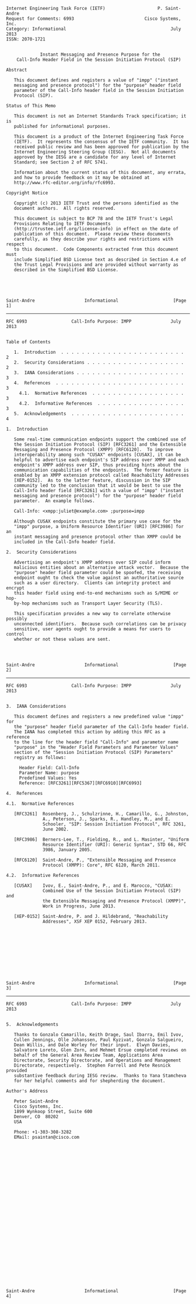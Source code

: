    Internet Engineering Task Force (IETF)                    P. Saint-Andre
    Request for Comments: 6993                           Cisco Systems, Inc.
    Category: Informational                                        July 2013
    ISSN: 2070-1721


                 Instant Messaging and Presence Purpose for the
        Call-Info Header Field in the Session Initiation Protocol (SIP)

    Abstract

       This document defines and registers a value of "impp" ("instant
       messaging and presence protocol") for the "purpose" header field
       parameter of the Call-Info header field in the Session Initiation
       Protocol (SIP).

    Status of This Memo

       This document is not an Internet Standards Track specification; it is
       published for informational purposes.

       This document is a product of the Internet Engineering Task Force
       (IETF).  It represents the consensus of the IETF community.  It has
       received public review and has been approved for publication by the
       Internet Engineering Steering Group (IESG).  Not all documents
       approved by the IESG are a candidate for any level of Internet
       Standard; see Section 2 of RFC 5741.

       Information about the current status of this document, any errata,
       and how to provide feedback on it may be obtained at
       http://www.rfc-editor.org/info/rfc6993.

    Copyright Notice

       Copyright (c) 2013 IETF Trust and the persons identified as the
       document authors.  All rights reserved.

       This document is subject to BCP 78 and the IETF Trust's Legal
       Provisions Relating to IETF Documents
       (http://trustee.ietf.org/license-info) in effect on the date of
       publication of this document.  Please review these documents
       carefully, as they describe your rights and restrictions with respect
       to this document.  Code Components extracted from this document must
       include Simplified BSD License text as described in Section 4.e of
       the Trust Legal Provisions and are provided without warranty as
       described in the Simplified BSD License.





    Saint-Andre                   Informational                     [Page 1]

------------------------------------------------------------------------

``` newpage
RFC 6993                 Call-Info Purpose: IMPP               July 2013


Table of Contents

   1.  Introduction  . . . . . . . . . . . . . . . . . . . . . . . .   2
   2.  Security Considerations . . . . . . . . . . . . . . . . . . .   2
   3.  IANA Considerations . . . . . . . . . . . . . . . . . . . . .   3
   4.  References  . . . . . . . . . . . . . . . . . . . . . . . . .   3
     4.1.  Normative References  . . . . . . . . . . . . . . . . . .   3
     4.2.  Informative References  . . . . . . . . . . . . . . . . .   3
   5.  Acknowledgements  . . . . . . . . . . . . . . . . . . . . . .   4

1.  Introduction

   Some real-time communication endpoints support the combined use of
   the Session Initiation Protocol (SIP) [RFC3261] and the Extensible
   Messaging and Presence Protocol (XMPP) [RFC6120].  To improve
   interoperability among such "CUSAX" endpoints [CUSAX], it can be
   helpful to advertise each endpoint's SIP address over XMPP and each
   endpoint's XMPP address over SIP, thus providing hints about the
   communication capabilities of the endpoints.  The former feature is
   enabled by an XMPP extension protocol called Reachability Addresses
   [XEP-0152].  As to the latter feature, discussion in the SIP
   community led to the conclusion that it would be best to use the
   Call-Info header field [RFC3261] with a value of "impp" ("instant
   messaging and presence protocol") for the "purpose" header field
   parameter.  An example follows.

   Call-Info: <xmpp:juliet@example.com> ;purpose=impp

   Although CUSAX endpoints constitute the primary use case for the
   "impp" purpose, a Uniform Resource Identifier (URI) [RFC3986] for an
   instant messaging and presence protocol other than XMPP could be
   included in the Call-Info header field.

2.  Security Considerations

   Advertising an endpoint's XMPP address over SIP could inform
   malicious entities about an alternative attack vector.  Because the
   "purpose" header field parameter could be spoofed, the receiving
   endpoint ought to check the value against an authoritative source
   such as a user directory.  Clients can integrity protect and encrypt
   this header field using end-to-end mechanisms such as S/MIME or hop-
   by-hop mechanisms such as Transport Layer Security (TLS).

   This specification provides a new way to correlate otherwise possibly
   unconnected identifiers.  Because such correlations can be privacy
   sensitive, user agents ought to provide a means for users to control
   whether or not these values are sent.




Saint-Andre                   Informational                     [Page 2]
```

------------------------------------------------------------------------

``` newpage
RFC 6993                 Call-Info Purpose: IMPP               July 2013


3.  IANA Considerations

   This document defines and registers a new predefined value "impp" for
   the "purpose" header field parameter of the Call-Info header field.
   The IANA has completed this action by adding this RFC as a reference
   to the line for the header field "Call-Info" and parameter name
   "purpose" in the "Header Field Parameters and Parameter Values"
   section of the "Session Initiation Protocol (SIP) Parameters"
   registry as follows:

     Header Field: Call-Info
     Parameter Name: purpose
     Predefined Values: Yes
     Reference: [RFC3261][RFC5367][RFC6910][RFC6993]

4.  References

4.1.  Normative References

   [RFC3261]  Rosenberg, J., Schulzrinne, H., Camarillo, G., Johnston,
              A., Peterson, J., Sparks, R., Handley, M., and E.
              Schooler, "SIP: Session Initiation Protocol", RFC 3261,
              June 2002.

   [RFC3986]  Berners-Lee, T., Fielding, R., and L. Masinter, "Uniform
              Resource Identifier (URI): Generic Syntax", STD 66, RFC
              3986, January 2005.

   [RFC6120]  Saint-Andre, P., "Extensible Messaging and Presence
              Protocol (XMPP): Core", RFC 6120, March 2011.

4.2.  Informative References

   [CUSAX]    Ivov, E., Saint-Andre, P., and E. Marocco, "CUSAX:
              Combined Use of the Session Initiation Protocol (SIP) and
              the Extensible Messaging and Presence Protocol (XMPP)",
              Work in Progress, June 2013.

   [XEP-0152] Saint-Andre, P. and J. Hildebrand, "Reachability
              Addresses", XSF XEP 0152, February 2013.











Saint-Andre                   Informational                     [Page 3]
```

------------------------------------------------------------------------

``` newpage
RFC 6993                 Call-Info Purpose: IMPP               July 2013


5.  Acknowledgements

   Thanks to Gonzalo Camarillo, Keith Drage, Saul Ibarra, Emil Ivov,
   Cullen Jennings, Olle Johanssen, Paul Kyzivat, Gonzalo Salgueiro,
   Dean Willis, and Dale Worley for their input.  Elwyn Davies,
   Salvatore Loreto, Glen Zorn, and Mehmet Ersue completed reviews on
   behalf of the General Area Review Team, Applications Area
   Directorate, Security Directorate, and Operations and Management
   Directorate, respectively.  Stephen Farrell and Pete Resnick provided
   substantive feedback during IESG review.  Thanks to Yana Stamcheva
   for her helpful comments and for shepherding the document.

Author's Address

   Peter Saint-Andre
   Cisco Systems, Inc.
   1899 Wynkoop Street, Suite 600
   Denver, CO  80202
   USA

   Phone: +1-303-308-3282
   EMail: psaintan@cisco.com





























Saint-Andre                   Informational                     [Page 4]
```
